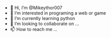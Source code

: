 - 👋 Hi, I’m @Mikeythor007
- 👀 I’m interested in programing a web or game
- 🌱 I’m currently learning python
- 💞️ I’m looking to collaborate on ...
- 📫 How to reach me ...

<!---
Mikeythor007/Mikeythor007 is a ✨ special ✨ repository because its `README.md` (this file) appears on your GitHub profile.
You can click the Preview link to take a look at your changes.
--->

